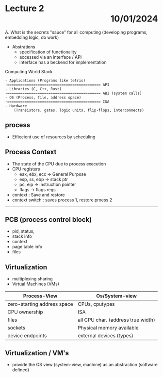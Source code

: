 # Lecture 2 <div style="text-align: right;"> 10/01/2024 </div>


A. What is the secrets "sauce" for all computing (developing programs, embedding logic, do work)
- Abstrations
    * specification of functionality
    * accessed via an interface / API
    * interface has a beckend for implementation


Computing World Stack
```
- Applications (Programs like tetris)
-=========================================== API
- Libraries (C, C++, Rust)
-=========================================== ABI (system calls)
- OS (Process, file, address space)
-=========================================== ISA
- Hardware
    (Transistors, gates, logic units, flip-flops, interconnects)
```

## process
- Effiecient use of resources by scheduling

## Process Context
- The state of the CPU due to process execution
- CPU registers
    * eax, ebx, ecx → General Purpose
    * esp, ss, ebp → stack ptr
    * pc, eip → instruction pointer
    * flags → flags regs
- context : Save and restore
- context switch : saves process 1, restore proess 2

-----------

## PCB (process control block)
- pid, status,
- stack info
- context
- page table info
- files

## Virtualization
- multiplexing sharing
- Virtual Machines (VMs)

| Process-View   | Os/System-view    |
|--------------- | --------------- |
| zero-starting address space   | CPUs, cputypes   |
| CPU ownership    | ISA   |
| files            | all CPU char. (address true width)|
| sockets          | Physical memory available|
| device endpoints | external devices (types)|

## Virtualization / VM's
- provide the OS view (system-view, machine) as an abstraction (software defined)





